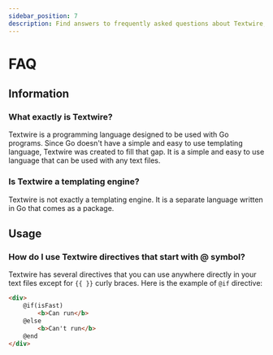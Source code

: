```yaml
---
sidebar_position: 7
description: Find answers to frequently asked questions about Textwire, including its purpose, usage, and how it differs from templating engines
---
```


# FAQ

## Information

### What exactly is Textwire?

Textwire is a programming language designed to be used with Go programs. Since Go doesn't have a simple and easy to use templating language, Textwire was created to fill that gap. It is a simple and easy to use language that can be used with any text files.


### Is Textwire a templating engine?

Textwire is not exactly a templating engine. It is a separate language written in Go that comes as a package.

## Usage

### How do I use Textwire directives that start with @ symbol?

Textwire has several directives that you can use anywhere directly in your text files except for `{{ }}` curly braces. Here is the example of `@if` directive:

```html
<div>
    @if(isFast)
        <b>Can run</b>
    @else
        <b>Can't run</b>
    @end
</div>
```